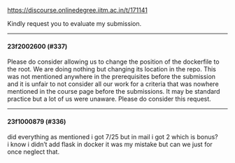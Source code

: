 https://discourse.onlinedegree.iitm.ac.in/t/171141

Kindly request you to evaluate my submission.</p><hr>

<h4>23f2002600 (#337)</h4>
<p>Please do consider allowing us to change the position of the dockerfile to the root. We are doing nothing but changing its location in the repo. This was not mentioned anywhere in the prerequisites before the submission and it is unfair to not consider all our work for a criteria that was nowhere mentioned in the course page before the submissions. It may be standard practice but a lot of us were unaware. Please do consider this request.</p><hr>

<h4>23f1000879 (#336)</h4>
<p>did everything as mentioned i got 7/25 but in mail i got 2 which is bonus?<br/>
i know i didn’t add flask in docker it was my mistake  but can we just for once neglect that.
